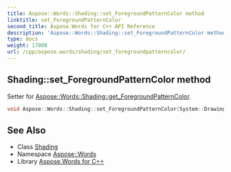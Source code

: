 ```yaml
---
title: Aspose::Words::Shading::set_ForegroundPatternColor method
linktitle: set_ForegroundPatternColor
second_title: Aspose.Words for C++ API Reference
description: 'Aspose::Words::Shading::set_ForegroundPatternColor method. Setter for Aspose::Words::Shading::get_ForegroundPatternColor in C++.'
type: docs
weight: 17000
url: /cpp/aspose.words/shading/set_foregroundpatterncolor/
---
```

## Shading::set_ForegroundPatternColor method


Setter for [Aspose::Words::Shading::get_ForegroundPatternColor](../get_foregroundpatterncolor/).

```cpp
void Aspose::Words::Shading::set_ForegroundPatternColor(System::Drawing::Color value)
```

## See Also

* Class [Shading](../)
* Namespace [Aspose::Words](../../)
* Library [Aspose.Words for C++](../../../)
